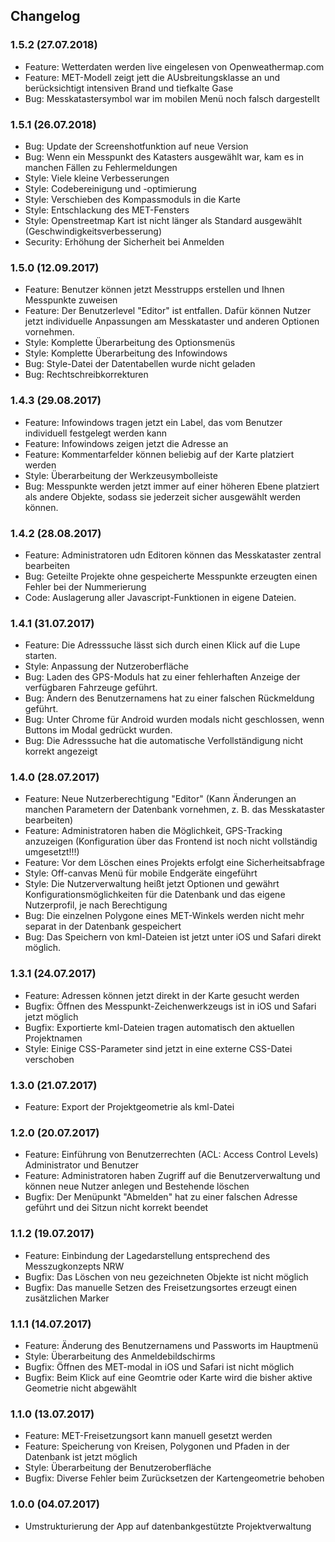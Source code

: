 ## Changelog

### 1.5.2 (27.07.2018)
* Feature: Wetterdaten werden live eingelesen von Openweathermap.com
* Feature: MET-Modell zeigt jett die AUsbreitungsklasse an und berücksichtigt intensiven Brand und tiefkalte Gase
* Bug: Messkatastersymbol war im mobilen Menü noch falsch dargestellt

### 1.5.1 (26.07.2018)
* Bug: Update der Screenshotfunktion auf neue Version
* Bug: Wenn ein Messpunkt des Katasters ausgewählt war, kam es in manchen Fällen zu Fehlermeldungen
* Style: Viele kleine Verbesserungen
* Style: Codebereinigung und -optimierung
* Style: Verschieben des Kompassmoduls in die Karte
* Style: Entschlackung des MET-Fensters
* Style: Openstreetmap Kart ist nicht länger als Standard ausgewählt (Geschwindigkeitsverbesserung)
* Security: Erhöhung der Sicherheit bei Anmelden

### 1.5.0 (12.09.2017)
* Feature: Benutzer können jetzt Messtrupps erstellen und Ihnen Messpunkte zuweisen
* Feature: Der Benutzerlevel "Editor" ist entfallen. Dafür können Nutzer jetzt individuelle Anpassungen am Messkataster und anderen Optionen vornehmen.
* Style: Komplette Überarbeitung des Optionsmenüs
* Style: Komplette Überarbeitung des Infowindows
* Bug: Style-Datei der Datentabellen wurde nicht geladen
* Bug: Rechtschreibkorrekturen

### 1.4.3 (29.08.2017)
* Feature: Infowindows tragen jetzt ein Label, das vom Benutzer individuell festgelegt werden kann
* Feature: Infowindows zeigen jetzt die Adresse an
* Feature: Kommentarfelder können beliebig auf der Karte platziert werden
* Style: Überarbeitung der Werkzeusymbolleiste
* Bug: Messpunkte werden jetzt immer auf einer höheren Ebene platziert als andere Objekte, sodass sie jederzeit sicher ausgewählt werden können.

### 1.4.2 (28.08.2017)
* Feature: Administratoren udn Editoren können das Messkataster zentral bearbeiten 
* Bug: Geteilte Projekte ohne gespeicherte Messpunkte erzeugten einen Fehler bei der Nummerierung
* Code: Auslagerung aller Javascript-Funktionen in eigene Dateien.

### 1.4.1 (31.07.2017)
* Feature: Die Adresssuche lässt sich durch einen Klick auf die Lupe starten. 
* Style: Anpassung der Nutzeroberfläche
* Bug: Laden des GPS-Moduls hat zu einer fehlerhaften Anzeige der verfügbaren Fahrzeuge geführt.
* Bug: Ändern des Benutzernamens hat zu einer falschen Rückmeldung geführt.
* Bug: Unter Chrome für Android wurden modals nicht geschlossen, wenn Buttons im Modal gedrückt wurden.
* Bug: Die Adresssuche hat die automatische Verfollständigung nicht korrekt angezeigt

### 1.4.0 (28.07.2017)
* Feature: Neue Nutzerberechtigung "Editor" (Kann Änderungen an manchen Parametern der Datenbank vornehmen, z. B. das Messkataster bearbeiten)
* Feature: Administratoren haben die Möglichkeit, GPS-Tracking anzuzeigen (Konfiguration über das Frontend ist noch nicht vollständig umgesetzt!!!)
* Feature: Vor dem Löschen eines Projekts erfolgt eine Sicherheitsabfrage
* Style: Off-canvas Menü für mobile Endgeräte eingeführt
* Style: Die Nutzerverwaltung heißt jetzt Optionen und gewährt Konfigurationsmöglichkeiten für die Datenbank und das eigene Nutzerprofil, je nach Berechtigung
* Bug: Die einzelnen Polygone eines MET-Winkels werden nicht mehr separat in der Datenbank gespeichert
* Bug: Das Speichern von kml-Dateien ist jetzt unter iOS und Safari direkt möglich.


### 1.3.1 (24.07.2017)
* Feature: Adressen können jetzt direkt in der Karte gesucht werden
* Bugfix: Öffnen des Messpunkt-Zeichenwerkzeugs ist in iOS und Safari jetzt möglich
* Bugfix: Exportierte kml-Dateien tragen automatisch den aktuellen Projektnamen
* Style: Einige CSS-Parameter sind jetzt in eine externe CSS-Datei verschoben

### 1.3.0 (21.07.2017)
* Feature: Export der Projektgeometrie als kml-Datei

### 1.2.0 (20.07.2017)
* Feature: Einführung von Benutzerrechten (ACL: Access Control Levels) Administrator und Benutzer
* Feature: Administratoren haben Zugriff auf die Benutzerverwaltung und können neue Nutzer anlegen und Bestehende löschen
* Bugfix: Der Menüpunkt "Abmelden" hat zu einer falschen Adresse geführt und dei Sitzun nicht korrekt beendet

### 1.1.2 (19.07.2017)
* Feature: Einbindung der Lagedarstellung entsprechend des Messzugkonzepts NRW
* Bugfix: Das Löschen von neu gezeichneten Objekte ist nicht möglich
* Bugfix: Das manuelle Setzen des Freisetzungsortes erzeugt einen zusätzlichen Marker

### 1.1.1 (14.07.2017)
* Feature: Änderung des Benutzernamens und Passworts im Hauptmenü
* Style: Überarbeitung des Anmeldebildschirms
* Bugfix: Öffnen des MET-modal in iOS und Safari ist nicht möglich
* Bugfix: Beim Klick auf eine Geomtrie oder Karte wird die bisher aktive Geometrie nicht abgewählt

### 1.1.0 (13.07.2017)
* Feature: MET-Freisetzungsort kann manuell gesetzt werden
* Feature: Speicherung von Kreisen, Polygonen und Pfaden in der Datenbank ist jetzt möglich
* Style: Überarbeitung der Benutzeroberfläche
* Bugfix: Diverse Fehler beim Zurücksetzen der Kartengeometrie behoben

### 1.0.0 (04.07.2017)
* Umstrukturierung der App auf datenbankgestützte Projektverwaltung
